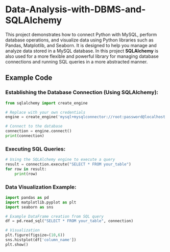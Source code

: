 
# Data-Analysis-with-DBMS-and-SQLAlchemy

This project demonstrates how to connect Python with MySQL, perform database operations, and visualize data using Python libraries such as Pandas, Matplotlib, and Seaborn. It is designed to help you manage and analyze data stored in a MySQL database. In this project **SQLAlchemy** is also used for a more flexible and powerful library for managing database connections and running SQL queries in a more abstracted manner.


## Example Code

### Establishing the Database Connection (Using SQLAlchemy):

```python
from sqlalchemy import create_engine

# Replace with your own credentials
engine = create_engine('mysql+mysqlconnector://root:password@localhost:3306/database_name')

# Connect to the database
connection = engine.connect()
print(connection)
```

### Executing SQL Queries:

```python
# Using the SQLAlchemy engine to execute a query
result = connection.execute("SELECT * FROM your_table")
for row in result:
    print(row)
```

### Data Visualization Example:

```python
import pandas as pd
import matplotlib.pyplot as plt
import seaborn as sns

# Example DataFrame creation from SQL query
df = pd.read_sql("SELECT * FROM your_table", connection)

# Visualization
plt.figure(figsize=(10,6))
sns.histplot(df['column_name'])
plt.show()
```



